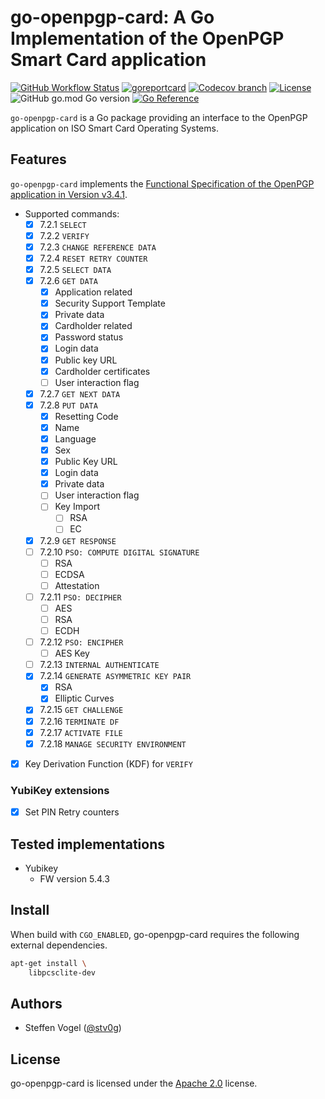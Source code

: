 <!--
SPDX-FileCopyrightText: 2023 Steffen Vogel <post@steffenvogel.de>
SPDX-License-Identifier: Apache-2.0
-->

# go-openpgp-card: A Go Implementation of the OpenPGP Smart Card application

[![GitHub Workflow Status](https://img.shields.io/github/actions/workflow/status/cunicu/go-openpgp-card/build.yaml?style=flat-square)](https://github.com/cunicu/go-openpgp-card/actions)
[![goreportcard](https://goreportcard.com/badge/github.com/cunicu/go-openpgp-card?style=flat-square)](https://goreportcard.com/report/github.com/cunicu/go-openpgp-card)
[![Codecov branch](https://img.shields.io/codecov/c/github/cunicu/go-openpgp-card/main?style=flat-square&token=6XoWouQg6K)](https://app.codecov.io/gh/cunicu/go-openpgp-card/tree/main)
[![License](https://img.shields.io/badge/license-Apache%202.0-blue?style=flat-square)](https://github.com/cunicu/go-openpgp-card/blob/main/LICENSES/Apache-2.0.txt)
![GitHub go.mod Go version](https://img.shields.io/github/go-mod/go-version/cunicu/go-openpgp-card?style=flat-square)
[![Go Reference](https://pkg.go.dev/badge/github.com/cunicu/go-openpgp-card.svg)](https://pkg.go.dev/github.com/cunicu/go-openpgp-card)

`go-openpgp-card` is a Go package providing an interface to the OpenPGP application on ISO Smart Card Operating Systems.

## Features

`go-openpgp-card` implements the [Functional Specification of the OpenPGP application in Version v3.4.1](https://gnupg.org/ftp/specs/OpenPGP-smart-card-application-3.4.1.pdf).

- Supported commands:
  - [x] 7.2.1 `SELECT`
  - [x] 7.2.2 `VERIFY`
  - [x] 7.2.3 `CHANGE REFERENCE DATA`
  - [x] 7.2.4 `RESET RETRY COUNTER`
  - [x] 7.2.5 `SELECT DATA`
  - [x] 7.2.6 `GET DATA`
    - [x] Application related
    - [x] Security Support Template
    - [x] Private data
    - [x] Cardholder related
    - [x] Password status
    - [x] Login data
    - [x] Public key URL
    - [x] Cardholder certificates
    - [ ] User interaction flag
  - [x] 7.2.7 `GET NEXT DATA`
  - [x] 7.2.8 `PUT DATA`
    - [x] Resetting Code
    - [x] Name
    - [x] Language
    - [x] Sex
    - [x] Public Key URL
    - [x] Login data
    - [x] Private data
    - [ ] User interaction flag
    - [ ] Key Import
      - [ ] RSA
      - [ ] EC
  - [x] 7.2.9 `GET RESPONSE`
  - [ ] 7.2.10 `PSO: COMPUTE DIGITAL SIGNATURE`
    - [ ] RSA
    - [ ] ECDSA
    - [ ] Attestation
  - [ ] 7.2.11 `PSO: DECIPHER`
    - [ ] AES
    - [ ] RSA
    - [ ] ECDH
  - [ ] 7.2.12 `PSO: ENCIPHER`
    - [ ] AES Key
  - [ ] 7.2.13 `INTERNAL AUTHENTICATE`
  - [x] 7.2.14 `GENERATE ASYMMETRIC KEY PAIR`
    - [x] RSA
    - [x] Elliptic Curves
  - [x] 7.2.15 `GET CHALLENGE`
  - [x] 7.2.16 `TERMINATE DF`
  - [x] 7.2.17 `ACTIVATE FILE`
  - [x] 7.2.18 `MANAGE SECURITY ENVIRONMENT`

- [x] Key Derivation Function (KDF) for `VERIFY`

### YubiKey extensions

- [x] Set PIN Retry counters

## Tested implementations

- Yubikey
  - FW version 5.4.3

## Install

When build with `CGO_ENABLED`, go-openpgp-card requires the following external dependencies.

```bash
apt-get install \
    libpcsclite-dev
```

## Authors

- Steffen Vogel ([@stv0g](https://github.com/stv0g))

## License

go-openpgp-card is licensed under the [Apache 2.0](./LICENSE) license.
